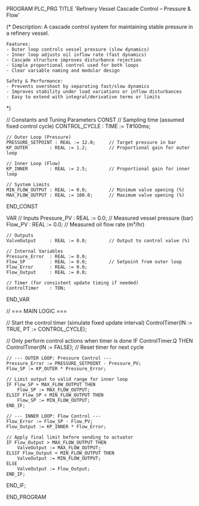 PROGRAM PLC_PRG
TITLE 'Refinery Vessel Cascade Control – Pressure & Flow'

(*
    Description:
    A cascade control system for maintaining stable pressure in a refinery vessel.
    
    Features:
    - Outer loop controls vessel pressure (slow dynamics)
    - Inner loop adjusts oil inflow rate (fast dynamics)
    - Cascade structure improves disturbance rejection
    - Simple proportional control used for both loops
    - Clear variable naming and modular design
    
    Safety & Performance:
    - Prevents overshoot by separating fast/slow dynamics
    - Improves stability under load variations or inflow disturbances
    - Easy to extend with integral/derivative terms or limits
*)

// Constants and Tuning Parameters
CONST
    // Sampling time (assumed fixed control cycle)
    CONTROL_CYCLE : TIME := T#100ms;

    // Outer Loop (Pressure)
    PRESSURE_SETPOINT : REAL := 12.0;     // Target pressure in bar
    KP_OUTER        : REAL := 1.2;        // Proportional gain for outer loop

    // Inner Loop (Flow)
    KP_INNER        : REAL := 2.5;        // Proportional gain for inner loop

    // System Limits
    MIN_FLOW_OUTPUT : REAL := 0.0;        // Minimum valve opening (%)
    MAX_FLOW_OUTPUT : REAL := 100.0;      // Maximum valve opening (%)
END_CONST

VAR
    // Inputs
    Pressure_PV     : REAL := 0.0;        // Measured vessel pressure (bar)
    Flow_PV         : REAL := 0.0;        // Measured oil flow rate (m³/hr)

    // Outputs
    ValveOutput     : REAL := 0.0;        // Output to control valve (%)

    // Internal Variables
    Pressure_Error  : REAL := 0.0;
    Flow_SP         : REAL := 0.0;        // Setpoint from outer loop
    Flow_Error      : REAL := 0.0;
    Flow_Output     : REAL := 0.0;

    // Timer (for consistent update timing if needed)
    ControlTimer    : TON;
END_VAR

// === MAIN LOGIC ===

// Start the control timer (simulate fixed update interval)
ControlTimer(IN := TRUE, PT := CONTROL_CYCLE);

// Only perform control actions when timer is done
IF ControlTimer.Q THEN
    ControlTimer(IN := FALSE);  // Reset timer for next cycle

    // --- OUTER LOOP: Pressure Control ---
    Pressure_Error := PRESSURE_SETPOINT - Pressure_PV;
    Flow_SP := KP_OUTER * Pressure_Error;

    // Limit output to valid range for inner loop
    IF Flow_SP > MAX_FLOW_OUTPUT THEN
        Flow_SP := MAX_FLOW_OUTPUT;
    ELSIF Flow_SP < MIN_FLOW_OUTPUT THEN
        Flow_SP := MIN_FLOW_OUTPUT;
    END_IF;

    // --- INNER LOOP: Flow Control ---
    Flow_Error := Flow_SP - Flow_PV;
    Flow_Output := KP_INNER * Flow_Error;

    // Apply final limit before sending to actuator
    IF Flow_Output > MAX_FLOW_OUTPUT THEN
        ValveOutput := MAX_FLOW_OUTPUT;
    ELSIF Flow_Output < MIN_FLOW_OUTPUT THEN
        ValveOutput := MIN_FLOW_OUTPUT;
    ELSE
        ValveOutput := Flow_Output;
    END_IF;

END_IF;

END_PROGRAM

